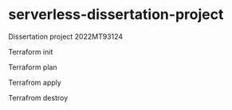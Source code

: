 # serverless-dissertation-project
Dissertation project 2022MT93124


Terraform init

Terraform plan

Terrafrom apply

Terrafrom destroy